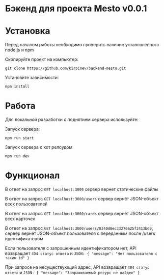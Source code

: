 # Бэкенд для проекта Mesto v0.0.1

# Установка

Перед началом работы необходимо проверить наличие установленного node.js и npm

Скопируйте проект на компьютер:

```
git clone https://github.com/kirpinev/backend-mesto.git
```

Установите зависимости:

```
npm install
```

# Работа

Для локальной разработки с поднятием сервера используйте:

Запуск сервера:

```
npm run start
```

Запуск сервера с хот релоудом:

```
npm run dev
```

# Функционал

В ответ на запрос `GET localhost:3000` сервер вернет статические файлы

В ответ на запрос `GET localhost:3000/users` сервер вернёт JSON-объект всех пользователей

В ответ на запрос `GET localhost:3000/cards` сервер вернёт JSON-объект всех карточек

В ответ на запрос `GET localhost:3000/users/8340d0ec33270a25f2413b69`, сервер вернёт JSON-объект пользователя с переданным после /users идентификатором

Если пользователя с запрошенным идентификатором нет, API возвращает `404 статус ответа` и `JSON: { "message": "Нет пользователя с таким id" }`

При запросе на несуществующий адрес, API возвращает `404 статус ответа` и `JSON: { "message": "Запрашиваемый ресурс не найден" }`
